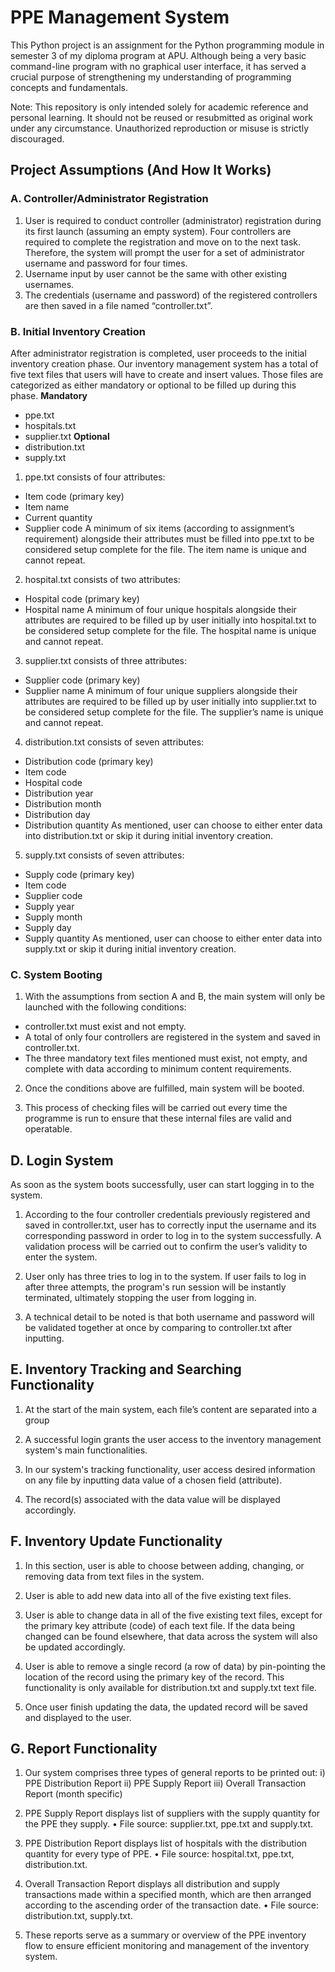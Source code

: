 # PPE Management System
This Python project is an assignment for the Python programming module in semester 3 of my diploma program at APU. Although being a very basic command-line program with no graphical user interface, it has served a crucial purpose of strengthening my understanding of programming concepts and fundamentals. 

Note: This repository is only intended solely for academic reference and personal learning. It should not be reused or resubmitted as original work under any circumstance. Unauthorized reproduction or misuse is strictly discouraged.


## Project Assumptions (And How It Works)

### A. Controller/Administrator Registration 
1. User is required to conduct controller (administrator) registration during its first launch (assuming an empty system). Four controllers are required to complete the registration and move on to the next task. Therefore, the system will prompt the user for a set of administrator username and password for four times.
2. Username input by user cannot be the same with other existing usernames.
3. The credentials (username and password) of the registered controllers are then saved in a file named “controller.txt”.


### B. Initial Inventory Creation
After administrator registration is completed, user proceeds to the initial inventory creation phase. Our inventory management system has a total of five text files that users will have to create and insert values. Those files are categorized as either mandatory or optional to be filled up during this phase.
**Mandatory**
- ppe.txt
- hospitals.txt
- supplier.txt
**Optional**
- distribution.txt
- supply.txt

1. ppe.txt consists of four attributes:
 - Item code (primary key)
 - Item name
 - Current quantity
 - Supplier code
A minimum of six items (according to assignment’s requirement) alongside their attributes must be filled into ppe.txt to be considered setup complete for the file. The item name is unique and cannot repeat.

2. hospital.txt consists of two attributes:
 - Hospital code (primary key)
 - Hospital name
A minimum of four unique hospitals alongside their attributes are required to be filled up by user initially into hospital.txt to be considered setup complete for the file. The hospital name is unique and cannot repeat.

3. supplier.txt consists of three attributes:
 - Supplier code (primary key)
 - Supplier name
A minimum of four unique suppliers alongside their attributes are required to be filled up by user initially into supplier.txt to be considered setup complete for the file. The supplier’s name is unique and cannot repeat.

4. distribution.txt consists of seven attributes:
 - Distribution code (primary key)
 - Item code
 - Hospital code
 - Distribution year
 - Distribution month
 - Distribution day
 - Distribution quantity
As mentioned, user can choose to either enter data into distribution.txt or skip it during initial inventory creation.

5. supply.txt consists of seven attributes:
 - Supply code (primary key)
 - Item code
 - Supplier code
 - Supply year
 - Supply month
 - Supply day
 - Supply quantity
As mentioned, user can choose to either enter data into supply.txt or skip it during initial inventory creation.


### C. System Booting
1. With the assumptions from section A and B, the main system will only be launched with the following conditions:
 - controller.txt must exist and not empty.
 - A total of only four controllers are registered in the system and saved in controller.txt.
 - The three mandatory text files mentioned must exist, not empty, and complete with data according to minimum content requirements.

2. Once the conditions above are fulfilled, main system will be booted.

3. This process of checking files will be carried out every time the programme is run to ensure that these internal files are valid and operatable.


## D. Login System
As soon as the system boots successfully, user can start logging in to the system.

1. According to the four controller credentials previously registered and saved in controller.txt, user has to correctly input the username and its corresponding password in order to log in to the system successfully. A validation process will be carried out to confirm the user’s validity to enter the system.

2. User only has three tries to log in to the system. If user fails to log in after three attempts, the program's run session will be instantly terminated, ultimately stopping the user from logging in.

3. A technical detail to be noted is that both username and password will be validated together at once by comparing to controller.txt after inputting.


## E. Inventory Tracking and Searching Functionality
1. At the start of the main system, each file’s content are separated into a group

2. A successful login grants the user access to the inventory management system's main functionalities.

3. In our system's tracking functionality, user access desired information on any file by inputting data value of a chosen field (attribute).

4. The record(s) associated with the data value will be displayed accordingly.


## F. Inventory Update Functionality
1. In this section, user is able to choose between adding, changing, or removing data from text files in the system.

2. User is able to add new data into all of the five existing text files.

3. User is able to change data in all of the five existing text files, except for the primary key attribute (code) of each text file. If the data being changed can be found elsewhere, that data across the system will also be updated accordingly.

4. User is able to remove a single record (a row of data) by pin-pointing the location of the record using the primary key of the record. This functionality is only available for distribution.txt and supply.txt text file.

5. Once user finish updating the data, the updated record will be saved and displayed to the user.


## G. Report Functionality
1. Our system comprises three types of general reports to be printed out:
 i) PPE Distribution Report
 ii) PPE Supply Report
 iii) Overall Transaction Report (month specific)

2. PPE Supply Report displays list of suppliers with the supply quantity for the PPE they supply.
 • File source: supplier.txt, ppe.txt and supply.txt.

3. PPE Distribution Report displays list of hospitals with the distribution quantity for every type of PPE.
 • File source: hospital.txt, ppe.txt, distribution.txt.

4. Overall Transaction Report displays all distribution and supply transactions made within a specified month, which are then arranged according to the ascending order of the transaction date.
 • File source: distribution.txt, supply.txt.

5. These reports serve as a summary or overview of the PPE inventory flow to ensure efficient monitoring and management of the inventory system.
